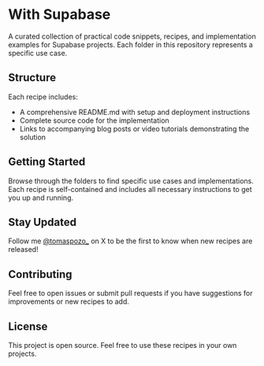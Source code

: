 # With Supabase

A curated collection of practical code snippets, recipes, and implementation examples for Supabase projects. Each folder in this repository represents a specific use case.

## Structure

Each recipe includes:

- A comprehensive README.md with setup and deployment instructions
- Complete source code for the implementation
- Links to accompanying blog posts or video tutorials demonstrating the solution

## Getting Started

Browse through the folders to find specific use cases and implementations. Each recipe is self-contained and includes all necessary instructions to get you up and running.

## Stay Updated

Follow me [@tomaspozo\_](https://x.com/tomaspozo_) on X to be the first to know when new recipes are released!

## Contributing

Feel free to open issues or submit pull requests if you have suggestions for improvements or new recipes to add.

## License

This project is open source. Feel free to use these recipes in your own projects.
